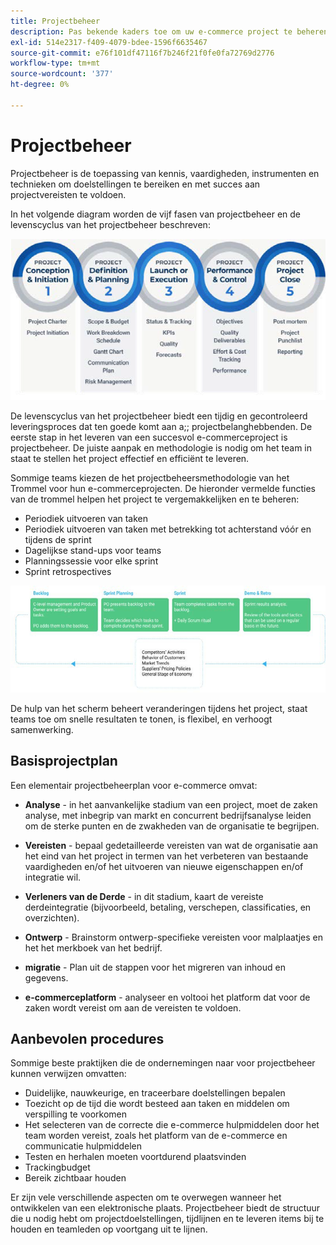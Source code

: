 ```yaml
---
title: Projectbeheer
description: Pas bekende kaders toe om uw e-commerce project te beheren.
exl-id: 514e2317-f409-4079-bdee-1596f6635467
source-git-commit: e76f101df47116f7b246f21f0fe0fa72769d2776
workflow-type: tm+mt
source-wordcount: '377'
ht-degree: 0%

---
```


# Projectbeheer

Projectbeheer is de toepassing van kennis, vaardigheden, instrumenten en technieken om doelstellingen te bereiken en met succes aan projectvereisten te voldoen.

In het volgende diagram worden de vijf fasen van projectbeheer en de levenscyclus van het projectbeheer beschreven:

![ het diagram van de het beheerslevenscyclus van het Project ](../../assets/playbooks/project-management-lifecycle.png)

De levenscyclus van het projectbeheer biedt een tijdig en gecontroleerd leveringsproces dat ten goede komt aan a;; projectbelanghebbenden. De eerste stap in het leveren van een succesvol e-commerceproject is projectbeheer. De juiste aanpak en methodologie is nodig om het team in staat te stellen het project effectief en efficiënt te leveren.


Sommige teams kiezen de het projectbeheersmethodologie van het Trommel voor hun e-commerceprojecten. De hieronder vermelde functies van de trommel helpen het project te vergemakkelijken en te beheren:

- Periodiek uitvoeren van taken
- Periodiek uitvoeren van taken met betrekking tot achterstand vóór en tijdens de sprint
- Dagelijkse stand-ups voor teams
- Planningssessie voor elke sprint
- Sprint retrospectives

![ het diagram van de Levenscyclus van de Agile van het Trommel ](../../assets/playbooks/scrum-lifecycle.png)

De hulp van het scherm beheert veranderingen tijdens het project, staat teams toe om snelle resultaten te tonen, is flexibel, en verhoogt samenwerking.

## Basisprojectplan

Een elementair projectbeheerplan voor e-commerce omvat:

- **Analyse** - in het aanvankelijke stadium van een project, moet de zaken analyse, met inbegrip van markt en concurrent bedrijfsanalyse leiden om de sterke punten en de zwakheden van de organisatie te begrijpen.

- **Vereisten** - bepaal gedetailleerde vereisten van wat de organisatie aan het eind van het project in termen van het verbeteren van bestaande vaardigheden en/of het uitvoeren van nieuwe eigenschappen en/of integratie wil.

- **Verleners van de Derde** - in dit stadium, kaart de vereiste derdeintegratie (bijvoorbeeld, betaling, verschepen, classificaties, en overzichten).

- **Ontwerp** - Brainstorm ontwerp-specifieke vereisten voor malplaatjes en het het merkboek van het bedrijf.

- **migratie** - Plan uit de stappen voor het migreren van inhoud en gegevens.

- **e-commerceplatform** - analyseer en voltooi het platform dat voor de zaken wordt vereist om aan de vereisten te voldoen.

## Aanbevolen procedures

Sommige beste praktijken die de ondernemingen naar voor projectbeheer kunnen verwijzen omvatten:

- Duidelijke, nauwkeurige, en traceerbare doelstellingen bepalen
- Toezicht op de tijd die wordt besteed aan taken en middelen om verspilling te voorkomen
- Het selecteren van de correcte die e-commerce hulpmiddelen door het team worden vereist, zoals het platform van de e-commerce en communicatie hulpmiddelen
- Testen en herhalen moeten voortdurend plaatsvinden
- Trackingbudget
- Bereik zichtbaar houden

Er zijn vele verschillende aspecten om te overwegen wanneer het ontwikkelen van een elektronische plaats. Projectbeheer biedt de structuur die u nodig hebt om projectdoelstellingen, tijdlijnen en te leveren items bij te houden en teamleden op voortgang uit te lijnen.
